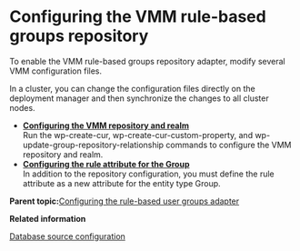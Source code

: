 # Configuring the VMM rule-based groups repository

To enable the VMM rule-based groups repository adapter, modify several VMM configuration files.

In a cluster, you can change the configuration files directly on the deployment manager and then synchronize the changes to all cluster nodes.

-   **[Configuring the VMM repository and realm](../admin-system/rbug_cfg_vmm_rps_rlm.md)**  
Run the wp-create-cur, wp-create-cur-custom-property, and wp-update-group-repository-relationship commands to configure the VMM repository and realm.
-   **[Configuring the rule attribute for the Group](../admin-system/rbug_cfg_vmm_attrb.md)**  
In addition to the repository configuration, you must define the rule attribute as a new attribute for the entity type Group.

**Parent topic:**[Configuring the rule-based user groups adapter](../admin-system/rbug_instl.md)

**Related information**  


[Database source configuration](../admin-system/rbug_dsrc_cfg.md)

